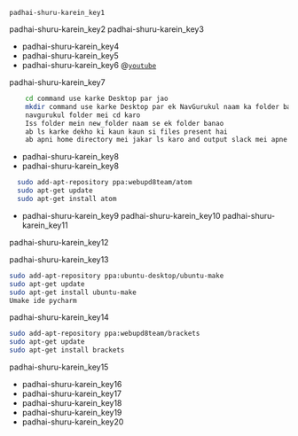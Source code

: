 ```ngMeta
padhai-shuru-karein_key1
```

padhai-shuru-karein_key2
padhai-shuru-karein_key3
- padhai-shuru-karein_key4
- padhai-shuru-karein_key5
- padhai-shuru-karein_key6
@[`youtube`](opSNSVnTn68&)

padhai-shuru-karein_key7


```bash
    cd command use karke Desktop par jao
    mkdir command use karke Desktop par ek NavGurukul naam ka folder banao
    navgurukul folder mei cd karo
    Iss folder mein new_folder naam se ek folder banao
    ab ls karke dekho ki kaun kaun si files present hai
    ab apni home directory mei jakar ls karo and output slack mei apne facilitator ko bhejo
```
- padhai-shuru-karein_key8
- padhai-shuru-karein_key8
```bash
  sudo add-apt-repository ppa:webupd8team/atom
  sudo apt-get update
  sudo apt-get install atom
```
- padhai-shuru-karein_key9
padhai-shuru-karein_key10
padhai-shuru-karein_key11


padhai-shuru-karein_key12


padhai-shuru-karein_key13


```bash
sudo add-apt-repository ppa:ubuntu-desktop/ubuntu-make
sudo apt-get update
sudo apt-get install ubuntu-make
Umake ide pycharm
```
padhai-shuru-karein_key14


```bash
sudo add-apt-repository ppa:webupd8team/brackets
sudo apt-get update
sudo apt-get install brackets
```
padhai-shuru-karein_key15
- padhai-shuru-karein_key16
- padhai-shuru-karein_key17
- padhai-shuru-karein_key18
- padhai-shuru-karein_key19
- padhai-shuru-karein_key20
